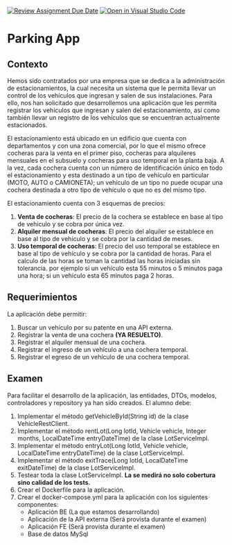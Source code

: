 [![Review Assignment Due Date](https://classroom.github.com/assets/deadline-readme-button-22041afd0340ce965d47ae6ef1cefeee28c7c493a6346c4f15d667ab976d596c.svg)](https://classroom.github.com/a/sT5i66aP)
[![Open in Visual Studio Code](https://classroom.github.com/assets/open-in-vscode-2e0aaae1b6195c2367325f4f02e2d04e9abb55f0b24a779b69b11b9e10269abc.svg)](https://classroom.github.com/online_ide?assignment_repo_id=17419780&assignment_repo_type=AssignmentRepo)
# Parking App

## Contexto

Hemos sido contratados por una empresa que se dedica a la administración de estacionamientos, 
la cual necesita un sistema que le permita llevar un control de los vehículos que ingresan y salen de sus instalaciones. 
Para ello, nos han solicitado que desarrollemos una aplicación que les permita registrar los vehículos que ingresan y 
salen del estacionamiento, así como también llevar un registro de los vehículos que se encuentran actualmente estacionados.

El estacionamiento está ubicado en un edificio que cuenta con departamentos y con una zona comercial, por lo que el mismo
ofrece cocheras para la venta en el primer piso, cocheras para alquileres mensuales en el subsuelo y cocheras para uso 
temporal en la planta baja. A la vez, cada cochera cuenta con un número de identificación único en todo el estacionamiento
y esta destinado a un tipo de vehículo en particular (MOTO, AUTO o CAMIONETA); un vehículo de un tipo no puede ocupar 
una cochera destinada a otro tipo de vehículo o que no es del mismo tipo.

El estacionamiento cuenta con 3 esquemas de precios:
1. **Venta de cocheras**: El precio de la cochera se establece en base al tipo de vehículo y se cobra por única vez.
2. **Alquiler mensual de cocheras**: El precio del alquiler se establece en base al tipo de vehículo y se cobra por la cantidad de meses.
3. **Uso temporal de cocheras**: El precio del uso temporal se establece en base al tipo de vehículo y se cobra por la cantidad de horas.
   Para el calculo de las horas se toman la cantidad las horas iniciadas sin tolerancia. por ejemplo si un vehículo esta
   55 minutos o 5 minutos paga una hora; si un vehículo esta 65 minutos paga 2 horas.

## Requerimientos

La aplicación debe permitir:
1. Buscar un vehículo por su patente en una API externa.
2. Registrar la venta de una cochera **(YA RESUELTO)**.
2. Registrar el alquiler mensual de una cochera.
3. Registrar el ingreso de un vehículo a una cochera temporal.
4. Registrar el egreso de un vehículo de una cochera temporal.

## Examen

Para facilitar el desarrollo de la aplicación, las entidades, DTOs, modelos, controladores y repository ya han sido creados.
El alumno debe:
1. Implementar el método getVehicleById(String id) de la clase VehicleRestClient.
2. Implementar el método rentLot(Long lotId, Vehicle vehicle, Integer months, LocalDateTime entryDateTime) de la clase LotServiceImpl.
3. Implementar el método entryLot(Long lotId, Vehicle vehicle, LocalDateTime entryDateTime) de la clase LotServiceImpl.
4. Implementar el método exitTrace(Long lotId, LocalDateTime exitDateTime) de la clase LotServiceImpl.
5. Testear toda la clase LotServiceImpl. **La se medirá no solo cobertura sino calidad de los tests.**
6. Crear el Dockerfile para la aplicación.
7. Crear el docker-compose.yml para la aplicación con los siguientes componentes:
    - Aplicación BE (La que estamos desarrollando)
    - Aplicación de la API externa (Será provista durante el examen)
    - Aplicación FE (Será provista durante el examen)
    - Base de datos MySql